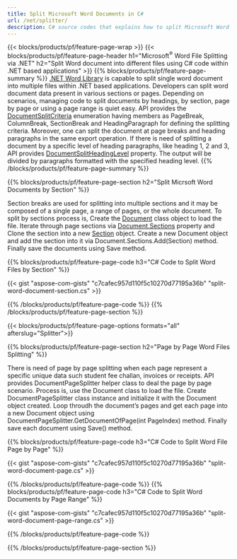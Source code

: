 ```yaml
---
title: Split Microsoft Word Documents in C#
url: /net/splitter/
description: C# source codes that explains how to split Microsoft Word files into multiple files in Visual C#.NET applications
---
```


{{< blocks/products/pf/feature-page-wrap >}}
{{< blocks/products/pf/feature-page-header h1="Microsoft<sup>&reg;</sup> Word File Splitting via .NET" h2="Split Word document into different files using C# code within .NET based applications" >}}
{{% blocks/products/pf/feature-page-summary %}}
[.NET Word Library](/words/net/) is capable to split single word document into multiple files within .NET based applications. Developers can split word document data present in various sections or pages. Depending on scenarios, managing code to split documents by headings, by section, page by page or using a page range is quiet easy. API provides the [DocumentSplitCriteria](https://apireference.aspose.com/words/net/aspose.words.saving/documentsplitcriteria) enumeration having members as PageBreak, ColumnBreak, SectionBreak and HeadingParagraph for defining the splitting criteria. Moreover, one can split the document at page breaks and heading paragraphs in the same export operation. If there is need of splitting a document by a specific level of heading paragraphs, like heading 1, 2 and 3, API provides [DocumentSplitHeadingLevel](https://apireference.aspose.com/words/net/aspose.words.saving/htmlsaveoptions/properties/documentsplitheadinglevel) property. The output will be divided by paragraphs formatted with the specified heading level.
{{% /blocks/products/pf/feature-page-summary  %}}

{{% blocks/products/pf/feature-page-section  h2="Split Micrsoft Word Documents by Section" %}}

Section breaks are used for splitting into multiple sections and it may be composed of a single page, a range of pages, or the whole document. To split by sections process is, Create the [Document](https://apireference.aspose.com/words/net/aspose.words/document) class object to load the file. Iterate through page sections via [Document.Sections](https://apireference.aspose.com/words/net/aspose.words/document/properties/sections) property and Clone the section into a new [Section](https://apireference.aspose.com/words/net/aspose.words/section) object.  Create a new Document object and add the section into it via Document.Sections.Add(Section) method. Finally save the documents using Save method.

{{% blocks/products/pf/feature-page-code h3="C# Code to Split Word Files by Section" %}}

{{< gist "aspose-com-gists" "c7cafec957d110f5c10270d77195a36b" "split-word-document-section.cs" >}}

{{% /blocks/products/pf/feature-page-code  %}}
{{% /blocks/products/pf/feature-page-section %}}

{{< blocks/products/pf/feature-page-options formats="all" afterslug="Splitter">}}

{{% blocks/products/pf/feature-page-section  h2="Page by Page Word Files Splitting" %}}

There is need of page by page splitting when each page represent a specific unique data such student fee challan, invoices or receipts. API provides DocumentPageSplitter helper class to deal the page by page scenario. Process is, use the Document class to load the file. Create DocumentPageSplitter class instance and initialize it with the Document object created. Loop throudh the document’s pages and get each page into a new Document object using DocumentPageSplitter.GetDocumentOfPage(int PageIndex) method. Finally save each document using Save() method.

{{% blocks/products/pf/feature-page-code h3="C# Code to Split Word File Page by Page" %}}

{{< gist "aspose-com-gists" "c7cafec957d110f5c10270d77195a36b" "split-word-document-page.cs" >}}

{{% /blocks/products/pf/feature-page-code  %}}
{{% blocks/products/pf/feature-page-code h3="C# Code to Split Word Documents by Page Range" %}}

{{< gist "aspose-com-gists" "c7cafec957d110f5c10270d77195a36b" "split-word-document-page-range.cs" >}}

{{% /blocks/products/pf/feature-page-code  %}}

{{% /blocks/products/pf/feature-page-section %}}

